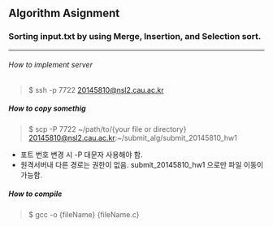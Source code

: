 ## Algorithm Asignment

### Sorting input.txt by using Merge, Insertion, and Selection sort.
---

###### How to implement server
> $ ssh -p 7722 20145810@nsl2.cau.ac.kr

##### How to copy somethig
> $ scp -P 7722 ~/path/to/{your file or directory} 20145810@nsl2.cau.ac.kr:~/submit_alg/submit_20145810_hw1
- 포트 번호 변경 시 -P 대문자 사용해야 함.
- 원격서버내 다른 경로는 권한이 없음. submit_20145810_hw1 으로만 파일 이동이 가능함.

##### How to compile
> $ gcc -o {fileName} {fileName.c}


